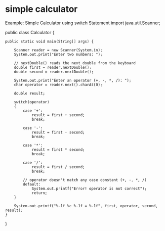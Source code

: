 # simple  calculator 

Example: Simple Calculator using switch Statement
import java.util.Scanner;

public class Calculator {

    public static void main(String[] args) {

        Scanner reader = new Scanner(System.in);
        System.out.print("Enter two numbers: ");

        // nextDouble() reads the next double from the keyboard
        double first = reader.nextDouble();
        double second = reader.nextDouble();

        System.out.print("Enter an operator (+, -, *, /): ");
        char operator = reader.next().charAt(0);

        double result;

        switch(operator)
        {
            case '+':
                result = first + second;
                break;

            case '-':
                result = first - second;
                break;

            case '*':
                result = first * second;
                break;

            case '/':
                result = first / second;
                break;

            // operator doesn't match any case constant (+, -, *, /)
            default:
                System.out.printf("Error! operator is not correct");
                return;
        }

        System.out.printf("%.1f %c %.1f = %.1f", first, operator, second, result);
    }
}
